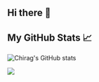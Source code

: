 ## Hi there 👋
## My GitHub Stats 📈
![Chirag's GitHub stats](https://github-readme-stats.vercel.app/api?username=chirag&show_icons=true&theme=radical)

<a href="https://github.com/chiragjagad/github-readme-stats">
  <img align="center" src="https://github-readme-stats.vercel.app/api/pin/?username=chiragjagad&repo=github-readme-stats" />
</a>

